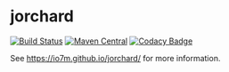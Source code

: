 jorchard
===

[![Build Status](https://travis-ci.org/io7m/jorchard.svg)](https://travis-ci.org/io7m/jorchard)
[![Maven Central](https://maven-badges.herokuapp.com/maven-central/com.io7m.jorchard/io7m-jorchard/badge.png)](https://maven-badges.herokuapp.com/maven-central/com.io7m.jorchard/io7m-jorchard)
[![Codacy Badge](https://api.codacy.com/project/badge/Grade/2dcfa3d327364470a85f69a7848dbf00)](https://www.codacy.com/app/github_79/jorchard?utm_source=github.com&amp;utm_medium=referral&amp;utm_content=io7m/jorchard&amp;utm_campaign=Badge_Grade)

See https://io7m.github.io/jorchard/ for more information.
